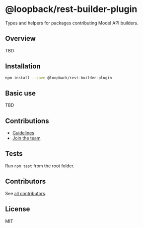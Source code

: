 # @loopback/rest-builder-plugin

Types and helpers for packages contributing Model API builders.

## Overview

TBD

## Installation

```sh
npm install --save @loopback/rest-builder-plugin
```

## Basic use

TBD

## Contributions

- [Guidelines](https://github.com/strongloop/loopback-next/blob/master/docs/CONTRIBUTING.md)
- [Join the team](https://github.com/strongloop/loopback-next/issues/110)

## Tests

Run `npm test` from the root folder.

## Contributors

See
[all contributors](https://github.com/strongloop/loopback-next/graphs/contributors).

## License

MIT
